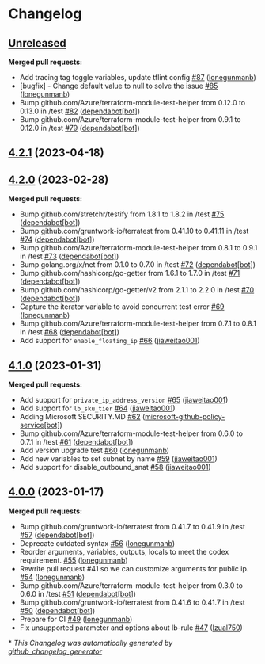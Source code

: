 # Changelog

## [Unreleased](https://github.com/Azure/terraform-azurerm-loadbalancer/tree/HEAD)

**Merged pull requests:**

- Add tracing tag toggle variables, update tflint config [\#87](https://github.com/Azure/terraform-azurerm-loadbalancer/pull/87) ([lonegunmanb](https://github.com/lonegunmanb))
- \[bugfix\] - Change default value to null to solve the issue [\#85](https://github.com/Azure/terraform-azurerm-loadbalancer/pull/85) ([lonegunmanb](https://github.com/lonegunmanb))
- Bump github.com/Azure/terraform-module-test-helper from 0.12.0 to 0.13.0 in /test [\#82](https://github.com/Azure/terraform-azurerm-loadbalancer/pull/82) ([dependabot[bot]](https://github.com/apps/dependabot))
- Bump github.com/Azure/terraform-module-test-helper from 0.9.1 to 0.12.0 in /test [\#79](https://github.com/Azure/terraform-azurerm-loadbalancer/pull/79) ([dependabot[bot]](https://github.com/apps/dependabot))

## [4.2.1](https://github.com/Azure/terraform-azurerm-loadbalancer/tree/4.2.1) (2023-04-18)

## [4.2.0](https://github.com/Azure/terraform-azurerm-loadbalancer/tree/4.2.0) (2023-02-28)

**Merged pull requests:**

- Bump github.com/stretchr/testify from 1.8.1 to 1.8.2 in /test [\#75](https://github.com/Azure/terraform-azurerm-loadbalancer/pull/75) ([dependabot[bot]](https://github.com/apps/dependabot))
- Bump github.com/gruntwork-io/terratest from 0.41.10 to 0.41.11 in /test [\#74](https://github.com/Azure/terraform-azurerm-loadbalancer/pull/74) ([dependabot[bot]](https://github.com/apps/dependabot))
- Bump github.com/Azure/terraform-module-test-helper from 0.8.1 to 0.9.1 in /test [\#73](https://github.com/Azure/terraform-azurerm-loadbalancer/pull/73) ([dependabot[bot]](https://github.com/apps/dependabot))
- Bump golang.org/x/net from 0.1.0 to 0.7.0 in /test [\#72](https://github.com/Azure/terraform-azurerm-loadbalancer/pull/72) ([dependabot[bot]](https://github.com/apps/dependabot))
- Bump github.com/hashicorp/go-getter from 1.6.1 to 1.7.0 in /test [\#71](https://github.com/Azure/terraform-azurerm-loadbalancer/pull/71) ([dependabot[bot]](https://github.com/apps/dependabot))
- Bump github.com/hashicorp/go-getter/v2 from 2.1.1 to 2.2.0 in /test [\#70](https://github.com/Azure/terraform-azurerm-loadbalancer/pull/70) ([dependabot[bot]](https://github.com/apps/dependabot))
- Capture the iterator variable to avoid concurrent test error [\#69](https://github.com/Azure/terraform-azurerm-loadbalancer/pull/69) ([lonegunmanb](https://github.com/lonegunmanb))
- Bump github.com/Azure/terraform-module-test-helper from 0.7.1 to 0.8.1 in /test [\#68](https://github.com/Azure/terraform-azurerm-loadbalancer/pull/68) ([dependabot[bot]](https://github.com/apps/dependabot))
- Add support for `enable_floating_ip` [\#66](https://github.com/Azure/terraform-azurerm-loadbalancer/pull/66) ([jiaweitao001](https://github.com/jiaweitao001))

## [4.1.0](https://github.com/Azure/terraform-azurerm-loadbalancer/tree/4.1.0) (2023-01-31)

**Merged pull requests:**

- Add support for `private_ip_address_version` [\#65](https://github.com/Azure/terraform-azurerm-loadbalancer/pull/65) ([jiaweitao001](https://github.com/jiaweitao001))
- Add support for `lb_sku_tier` [\#64](https://github.com/Azure/terraform-azurerm-loadbalancer/pull/64) ([jiaweitao001](https://github.com/jiaweitao001))
- Adding Microsoft SECURITY.MD [\#62](https://github.com/Azure/terraform-azurerm-loadbalancer/pull/62) ([microsoft-github-policy-service[bot]](https://github.com/apps/microsoft-github-policy-service))
- Bump github.com/Azure/terraform-module-test-helper from 0.6.0 to 0.7.1 in /test [\#61](https://github.com/Azure/terraform-azurerm-loadbalancer/pull/61) ([dependabot[bot]](https://github.com/apps/dependabot))
- Add version upgrade test [\#60](https://github.com/Azure/terraform-azurerm-loadbalancer/pull/60) ([lonegunmanb](https://github.com/lonegunmanb))
- Add new variables to set subnet by name [\#59](https://github.com/Azure/terraform-azurerm-loadbalancer/pull/59) ([jiaweitao001](https://github.com/jiaweitao001))
- Add support for disable\_outbound\_snat [\#58](https://github.com/Azure/terraform-azurerm-loadbalancer/pull/58) ([jiaweitao001](https://github.com/jiaweitao001))

## [4.0.0](https://github.com/Azure/terraform-azurerm-loadbalancer/tree/4.0.0) (2023-01-17)

**Merged pull requests:**

- Bump github.com/gruntwork-io/terratest from 0.41.7 to 0.41.9 in /test [\#57](https://github.com/Azure/terraform-azurerm-loadbalancer/pull/57) ([dependabot[bot]](https://github.com/apps/dependabot))
- Deprecate outdated syntax [\#56](https://github.com/Azure/terraform-azurerm-loadbalancer/pull/56) ([lonegunmanb](https://github.com/lonegunmanb))
- Reorder arguments, variables, outputs, locals to meet the codex requirement. [\#55](https://github.com/Azure/terraform-azurerm-loadbalancer/pull/55) ([lonegunmanb](https://github.com/lonegunmanb))
- Rewrite pull request \#41 so we can customize arguments for public ip. [\#54](https://github.com/Azure/terraform-azurerm-loadbalancer/pull/54) ([lonegunmanb](https://github.com/lonegunmanb))
- Bump github.com/Azure/terraform-module-test-helper from 0.3.0 to 0.6.0 in /test [\#51](https://github.com/Azure/terraform-azurerm-loadbalancer/pull/51) ([dependabot[bot]](https://github.com/apps/dependabot))
- Bump github.com/gruntwork-io/terratest from 0.41.6 to 0.41.7 in /test [\#50](https://github.com/Azure/terraform-azurerm-loadbalancer/pull/50) ([dependabot[bot]](https://github.com/apps/dependabot))
- Prepare for CI [\#49](https://github.com/Azure/terraform-azurerm-loadbalancer/pull/49) ([lonegunmanb](https://github.com/lonegunmanb))
- Fix unsupported parameter and options about lb-rule [\#47](https://github.com/Azure/terraform-azurerm-loadbalancer/pull/47) ([Izual750](https://github.com/Izual750))



\* *This Changelog was automatically generated by [github_changelog_generator](https://github.com/github-changelog-generator/github-changelog-generator)*
